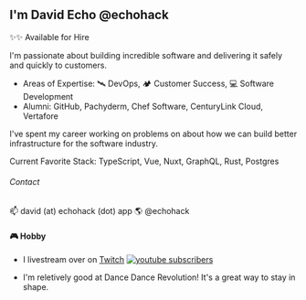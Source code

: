 ## I'm David Echo @echohack

✨✨ Available for Hire

I'm passionate about building incredible software and delivering it safely and quickly to customers.

- Areas of Expertise: 🛰 DevOps, 🏕 Customer Success, 💻 Software Development
- Alumni: GitHub, Pachyderm, Chef Software, CenturyLink Cloud, Vertafore

I've spent my career working on problems on about how we can build better infrastructure for the software industry.

Current Favorite Stack: TypeScript, Vue, Nuxt, GraphQL, Rust, Postgres

###### Contact
📫 david (at) echohack (dot) app
🌎 @echohack

#### 🎮 Hobby
- I livestream over on [Twitch](https://twitch.tv/echohack) <a href="https://www.youtube.com/channel/UC3OzqZr0McvfIFV2z5AqmsA"><img alt="youtube subscribers" src="https://github-readme-youtube-stats.herokuapp.com/subscribers/index.php?id=UC3OzqZr0McvfIFV2z5AqmsA&key=AIzaSyCXP8IQPCpHpECwEqMpt7fHeilalnhFmyA"/></a>

- I'm reletively good at Dance Dance Revolution! It's a great way to stay in shape.